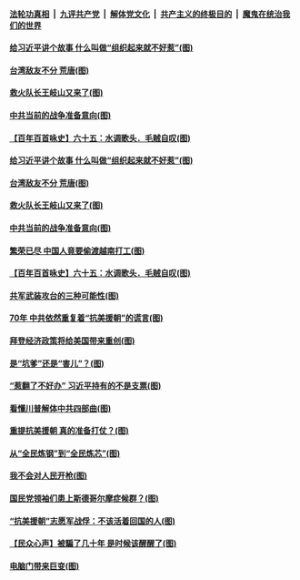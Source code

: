 ####  [法轮功真相](../../../../basic/blob/master/README.md?t=10271602) &nbsp;|&nbsp; [九评共产党](../../../../9ping.md/blob/master/README.md?t=10271602) &nbsp;|&nbsp; [解体党文化](../../../../jtdwh.md/blob/master/README.md?t=10271602)  &nbsp;|&nbsp; [共产主义的终极目的](../../../../gczydzjmd.md/blob/master/README.md?t=10271602) &nbsp;|&nbsp; [魔鬼在统治我们的世界](../../../../mgztzwmdsj.md/blob/master/README.md?t=10271602) 


#### [给习近平讲个故事 什么叫做“组织起来就不好惹”(图)](../pages/p4/950512.md?t=10271602) 

#### [台湾敌友不分 荒唐(图)](../pages/p4/950527.md?t=10271602) 

#### [救火队长王岐山又来了(图)](../pages/p4/950523.md?t=10271602) 

#### [中共当前的战争准备意向(图)](../pages/p4/950517.md?t=10271602) 

#### [【百年百首咏史】六十五：水调歌头．毛贼自叹(图)](../pages/p4/950496.md?t=10271602) 


#### [给习近平讲个故事 什么叫做“组织起来就不好惹”(图)](../pages/p4/950512.md?t=10271602) 

#### [台湾敌友不分 荒唐(图)](../pages/p4/950527.md?t=10271602) 

#### [救火队长王岐山又来了(图)](../pages/p4/950523.md?t=10271602) 

#### [中共当前的战争准备意向(图)](../pages/p4/950517.md?t=10271602) 

#### [繁荣已尽 中国人竟要偷渡越南打工(图)](../pages/p4/950513.md?t=10271602) 

#### [【百年百首咏史】六十五：水调歌头．毛贼自叹(图)](../pages/p4/950496.md?t=10271602) 

#### [共军武装攻台的三种可能性(图)](../pages/p4/950393.md?t=10271602) 

#### [70年 中共依然重复着“抗美援朝”的谎言(图)](../pages/p4/950392.md?t=10271602) 

#### [拜登经济政策将给美国带来重创(图)](../pages/p4/950390.md?t=10271602) 

#### [是“坑爹”还是“害儿”？(图)](../pages/p4/950389.md?t=10271602) 

#### [“惹翻了不好办” 习近平持有的不是支票(图)](../pages/p4/950348.md?t=10271602) 

#### [看懂川普解体中共四部曲(图)](../pages/p4/950317.md?t=10271602) 

#### [重提抗美援朝 真的准备打仗？(图)](../pages/p4/950308.md?t=10271602) 

#### [从“全民炼钢”到“全民炼芯”(图)](../pages/p4/950311.md?t=10271602) 

#### [我不会对人民开枪(图)](../pages/p4/950313.md?t=10271602) 

#### [国民党领袖们患上斯德哥尔摩症候群？(图)](../pages/p4/950233.md?t=10271602) 

#### [“抗美援朝”志愿军战俘：不该活着回国的人(图)](../pages/p4/950241.md?t=10271602) 

#### [【民众心声】被騙了几十年 是时候该醒醒了(图)](../pages/p4/949894.md?t=10271602) 

#### [电脑门带来巨变(图)](../pages/p4/950222.md?t=10271602) 

